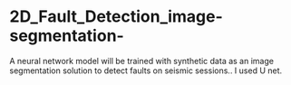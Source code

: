 # 2D_Fault_Detection_image-segmentation-
A neural network model will be trained with synthetic data as an image segmentation solution to detect faults on seismic sessions.. I used U net.
